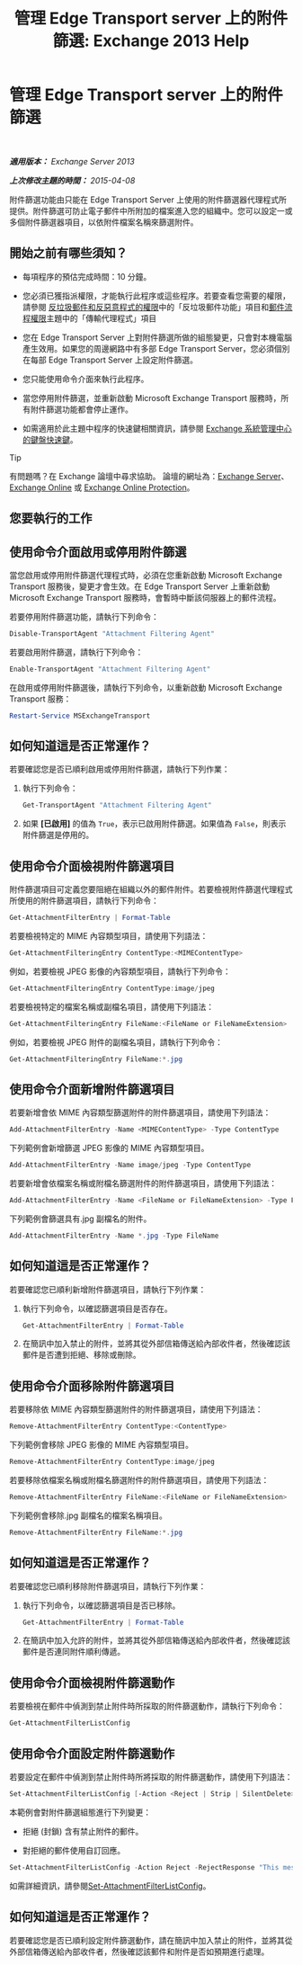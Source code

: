 ﻿---
title: '管理 Edge Transport server 上的附件篩選: Exchange 2013 Help'
TOCTitle: 管理 Edge Transport server 上的附件篩選
ms:assetid: 2ec91cc6-6ade-48ee-88bb-66153874393d
ms:mtpsurl: https://technet.microsoft.com/zh-tw/library/Aa997139(v=EXCHG.150)
ms:contentKeyID: 60828710
ms.date: 05/21/2018
mtps_version: v=EXCHG.150
ms.translationtype: MT
---

# 管理 Edge Transport server 上的附件篩選

 

_**適用版本：** Exchange Server 2013_

_**上次修改主題的時間：** 2015-04-08_

附件篩選功能由只能在 Edge Transport Server 上使用的附件篩選器代理程式所提供。附件篩選可防止電子郵件中所附加的檔案進入您的組織中。您可以設定一或多個附件篩選器項目，以依附件檔案名稱來篩選附件。

## 開始之前有哪些須知？

  - 每項程序的預估完成時間：10 分鐘。

  - 您必須已獲指派權限，才能執行此程序或這些程序。若要查看您需要的權限，請參閱 [反垃圾郵件和反惡意程式的權限](anti-spam-and-anti-malware-permissions-exchange-2013-help.md)中的「反垃圾郵件功能」項目和[郵件流程權限](mail-flow-permissions-exchange-2013-help.md)主題中的「傳輸代理程式」項目

  - 您在 Edge Transport Server 上對附件篩選所做的組態變更，只會對本機電腦產生效用。如果您的周邊網路中有多部 Edge Transport Server，您必須個別在每部 Edge Transport Server 上設定附件篩選。

  - 您只能使用命令介面來執行此程序。

  - 當您停用附件篩選，並重新啟動 Microsoft Exchange Transport 服務時，所有附件篩選功能都會停止運作。

  - 如需適用於此主題中程序的快速鍵相關資訊，請參閱 [Exchange 系統管理中心的鍵盤快速鍵](keyboard-shortcuts-in-the-exchange-admin-center-exchange-online-protection-help.md)。


> [!TIP]  
> 有問題嗎？在 Exchange 論壇中尋求協助。 論壇的網址為：<a href="https://go.microsoft.com/fwlink/p/?linkid=60612">Exchange Server</a>、 <a href="https://go.microsoft.com/fwlink/p/?linkid=267542">Exchange Online</a> 或 <a href="https://go.microsoft.com/fwlink/p/?linkid=285351">Exchange Online Protection</a>。




## 您要執行的工作

## 使用命令介面啟用或停用附件篩選

當您啟用或停用附件篩選代理程式時，必須在您重新啟動 Microsoft Exchange Transport 服務後，變更才會生效。在 Edge Transport Server 上重新啟動 Microsoft Exchange Transport 服務時，會暫時中斷該伺服器上的郵件流程。

若要停用附件篩選功能，請執行下列命令：

```powershell
Disable-TransportAgent "Attachment Filtering Agent"
```

若要啟用附件篩選，請執行下列命令：

```powershell
Enable-TransportAgent "Attachment Filtering Agent"
```

在啟用或停用附件篩選後，請執行下列命令，以重新啟動 Microsoft Exchange Transport 服務：

```powershell
Restart-Service MSExchangeTransport
```

## 如何知道這是否正常運作？

若要確認您是否已順利啟用或停用附件篩選，請執行下列作業：

1.  執行下列命令：
    
    ```powershell
    Get-TransportAgent "Attachment Filtering Agent"
    ```

2.  如果 **\[已啟用\]** 的值為 `True`，表示已啟用附件篩選。如果值為 `False`，則表示附件篩選是停用的。

## 使用命令介面檢視附件篩選項目

附件篩選項目可定義您要阻絕在組織以外的郵件附件。若要檢視附件篩選代理程式所使用的附件篩選項目，請執行下列命令：

```powershell
Get-AttachmentFilterEntry | Format-Table
```

若要檢視特定的 MIME 內容類型項目，請使用下列語法：

```powershell
Get-AttachmentFilteringEntry ContentType:<MIMEContentType>
```

例如，若要檢視 JPEG 影像的內容類型項目，請執行下列命令：

```powershell
Get-AttachmentFilteringEntry ContentType:image/jpeg
```

若要檢視特定的檔案名稱或副檔名項目，請使用下列語法：

```powershell
Get-AttachmentFilteringEntry FileName:<FileName or FileNameExtension>
```

例如，若要檢視 JPEG 附件的副檔名項目，請執行下列命令：

```powershell
Get-AttachmentFilteringEntry FileName:*.jpg
```

## 使用命令介面新增附件篩選項目

若要新增會依 MIME 內容類型篩選附件的附件篩選項目，請使用下列語法：

```powershell
Add-AttachmentFilterEntry -Name <MIMEContentType> -Type ContentType
```

下列範例會新增篩選 JPEG 影像的 MIME 內容類型項目。

```powershell
Add-AttachmentFilterEntry -Name image/jpeg -Type ContentType
```

若要新增會依檔案名稱或附檔名篩選附件的附件篩選項目，請使用下列語法：

```powershell
Add-AttachmentFilterEntry -Name <FileName or FileNameExtension> -Type FileName
```

下列範例會篩選具有.jpg 副檔名的附件。

```powershell
Add-AttachmentFilterEntry -Name *.jpg -Type FileName
```

## 如何知道這是否正常運作？

若要確認您已順利新增附件篩選項目，請執行下列作業：

1.  執行下列命令，以確認篩選項目是否存在。
    
    ```powershell
    Get-AttachmentFilterEntry | Format-Table
    ```

2.  在簡訊中加入禁止的附件，並將其從外部信箱傳送給內部收件者，然後確認該郵件是否遭到拒絕、移除或刪除。

## 使用命令介面移除附件篩選項目

若要移除依 MIME 內容類型篩選附件的附件篩選項目，請使用下列語法：

```powershell
Remove-AttachmentFilterEntry ContentType:<ContentType>
```

下列範例會移除 JPEG 影像的 MIME 內容類型項目。

```powershell
Remove-AttachmentFilterEntry ContentType:image/jpeg
```

若要移除依檔案名稱或附檔名篩選附件的附件篩選項目，請使用下列語法：

```powershell
Remove-AttachmentFilterEntry FileName:<FileName or FileNameExtension>
```

下列範例會移除.jpg 副檔名的檔案名稱項目。

```powershell
Remove-AttachmentFilterEntry FileName:*.jpg
```

## 如何知道這是否正常運作？

若要確認您已順利移除附件篩選項目，請執行下列作業：

1.  執行下列命令，以確認篩選項目是否已移除。
    
    ```powershell
    Get-AttachmentFilterEntry | Format-Table
    ```

2.  在簡訊中加入允許的附件，並將其從外部信箱傳送給內部收件者，然後確認該郵件是否連同附件順利傳遞。

## 使用命令介面檢視附件篩選動作

若要檢視在郵件中偵測到禁止附件時所採取的附件篩選動作，請執行下列命令：

```powershell
Get-AttachmentFilterListConfig
```

## 使用命令介面設定附件篩選動作

若要設定在郵件中偵測到禁止附件時所將採取的附件篩選動作，請使用下列語法：

```powershell
Set-AttachmentFilterListConfig [-Action <Reject | Strip | SilentDelete>] [-RejectResponse "<Message text>"] [-AdminMessage "<Replacement file text>"] [-ExceptionConnectors <ConnectorGUID>]
```

本範例會對附件篩選組態進行下列變更：

  - 拒絕 (封鎖) 含有禁止附件的郵件。

  - 對拒絕的郵件使用自訂回應。

<!-- end list -->

```powershell
Set-AttachmentFilterListConfig -Action Reject -RejectResponse "This message contains a prohibited attachment. Your message can't be delivered. Please resend the message without the attachment."
```

如需詳細資訊，請參閱[Set-AttachmentFilterListConfig](https://technet.microsoft.com/zh-tw/library/bb123483\(v=exchg.150\))。

## 如何知道這是否正常運作？

若要確認您是否已順利設定附件篩選動作，請在簡訊中加入禁止的附件，並將其從外部信箱傳送給內部收件者，然後確認該郵件和附件是否如預期進行處理。

